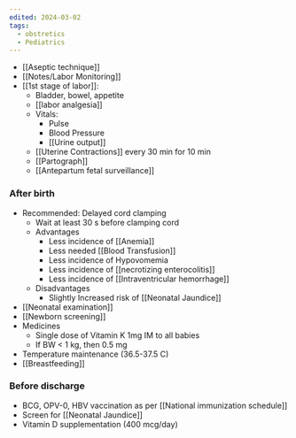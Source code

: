 ```yaml
---
edited: 2024-03-02
tags:
  - obstretics
  - Pediatrics
---
```


- [[Aseptic technique]]
- [[Notes/Labor Monitoring]]
- [[1st stage of labor]]: 
	- Bladder, bowel, appetite
	- [[labor analgesia]] 
	- Vitals:
		- Pulse
		- Blood Pressure
		- [[Urine output]] 
	- [[Uterine Contractions]] every 30 min for 10 min
	- [[Partograph]]
	- [[Antepartum fetal surveillance]] 

### After  birth
- Recommended: Delayed cord clamping
	- Wait at least 30 s before clamping cord
	- Advantages
		- Less incidence of [[Anemia]]
		- Less needed [[Blood Transfusion]]
		- Less incidence of Hypovomemia
		- Less incidence of [[necrotizing enterocolitis]]
		- Less incidence of [[Intraventricular hemorrhage]]
	- Disadvantages
		- Slightly Increased risk of [[Neonatal Jaundice]] 
- [[Neonatal examination]] 
- [[Newborn screening]] 
- Medicines
	- Single dose of Vitamin K 1mg IM to all babies
	- If BW < 1 kg, then 0.5 mg
- Temperature maintenance (36.5-37.5 C)
- [[Breastfeeding]] 

### Before discharge
- BCG, OPV-0, HBV vaccination as per [[National immunization schedule]] 
- Screen for [[Neonatal Jaundice]] 
- Vitamin D supplementation (400 mcg/day)